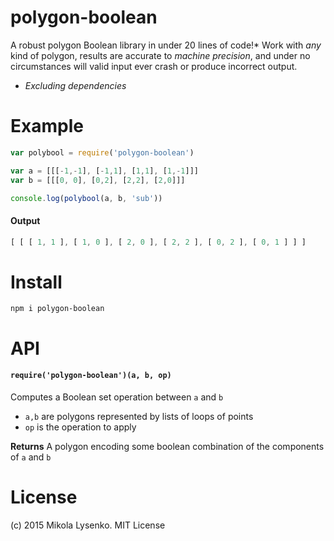 polygon-boolean
===============
A robust polygon Boolean library in under 20 lines of code!*  Work with *any* kind of polygon, results are accurate to *machine precision*, and under no circumstances will valid input ever crash or produce incorrect output.

* *Excluding dependencies*

# Example

```javascript
var polybool = require('polygon-boolean')

var a = [[[-1,-1], [-1,1], [1,1], [1,-1]]]
var b = [[[0, 0], [0,2], [2,2], [2,0]]]

console.log(polybool(a, b, 'sub'))
```

#### Output

```javascript
[ [ [ 1, 1 ], [ 1, 0 ], [ 2, 0 ], [ 2, 2 ], [ 0, 2 ], [ 0, 1 ] ] ]
```

# Install

```
npm i polygon-boolean
```

# API

#### `require('polygon-boolean')(a, b, op)`
Computes a Boolean set operation between `a` and `b`

* `a,b` are polygons represented by lists of loops of points
* `op` is the operation to apply

**Returns** A polygon encoding some boolean combination of the components of `a` and `b`

# License
(c) 2015 Mikola Lysenko. MIT License
